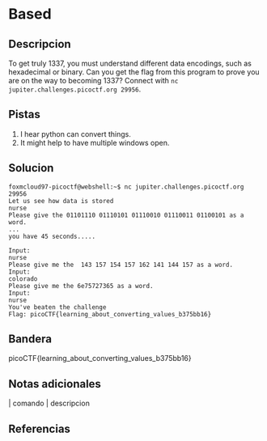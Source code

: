 
# Based

## Descripcion

To get truly 1337, you must understand different data encodings, such as hexadecimal or binary. Can you get the flag from this program to prove you are on the way to becoming 1337? Connect with `nc jupiter.challenges.picoctf.org 29956`.

## Pistas

1. I hear python can convert things.
2. It might help to have multiple windows open.

## Solucion

```bash()
foxmcloud97-picoctf@webshell:~$ nc jupiter.challenges.picoctf.org 29956
Let us see how data is stored
nurse
Please give the 01101110 01110101 01110010 01110011 01100101 as a word.
...
you have 45 seconds.....

Input:
nurse
Please give me the  143 157 154 157 162 141 144 157 as a word.
Input:
colorado
Please give me the 6e75727365 as a word.
Input:
nurse
You've beaten the challenge
Flag: picoCTF{learning_about_converting_values_b375bb16}
```

## Bandera

picoCTF{learning_about_converting_values_b375bb16}

## Notas adicionales

| comando | descripcion

## Referencias
